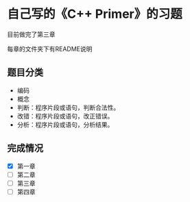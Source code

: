 # 自己写的《C++ Primer》的习题

目前做完了第三章

每章的文件夹下有README说明

## 题目分类

- 编码
- 概念
- 判断：程序片段或语句，判断合法性。
- 改错：程序片段或语句，改正错误。
- 分析：程序片段或语句，分析结果。

## 完成情况

- [x] 第一章
- [ ] 第二章
- [ ] 第三章
- [ ] 第四章
